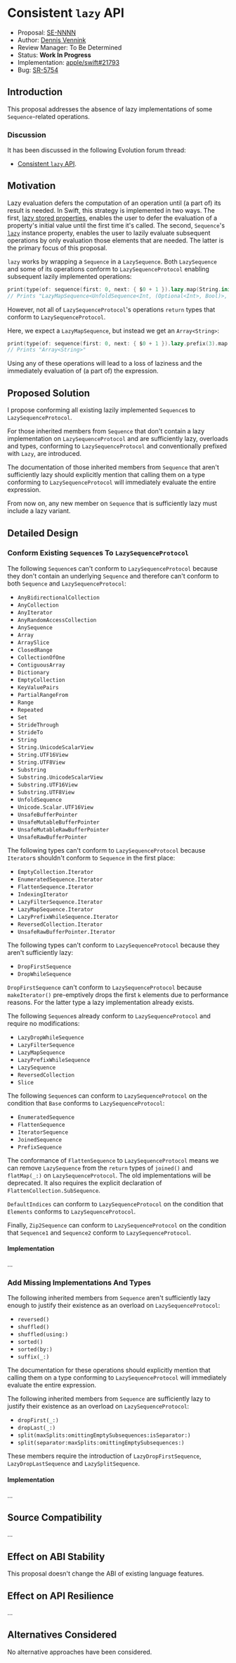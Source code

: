 # Consistent `lazy` API

- Proposal: [SE-NNNN](nnnn-consistent-lazy-api.md)
- Author: [Dennis Vennink](https://github.com/dennisvennink)
- Review Manager: To Be Determined
- Status: **Work In Progress**
- Implementation: [apple/swift#21793](https://github.com/apple/swift/pull/21793)
- Bug: [SR-5754](https://bugs.swift.org/browse/SR-5754)

## Introduction

This proposal addresses the absence of lazy implementations of some `Sequence`-related operations.

### Discussion

It has been discussed in the following Evolution forum thread:

- [Consistent `lazy` API](https://forums.swift.org/t/consistent-lazy-api/19501).

## Motivation

Lazy evaluation defers the computation of an operation until (a part of) its result is needed. In Swift, this strategy is implemented in two ways. The first, [lazy stored properties](https://docs.swift.org/swift-book/LanguageGuide/Properties.html#ID257), enables the user to defer the evaluation of a property's initial value until the first time it's called. The second, `Sequence`'s [`lazy`](https://developer.apple.com/documentation/swift/sequence/1641562-lazy) instance property, enables the user to lazily evaluate subsequent operations by only evaluation those elements that are needed. The latter is the primary focus of this proposal.

`lazy` works by wrapping a `Sequence` in a `LazySequence`. Both `LazySequence` and some of its operations conform to `LazySequenceProtocol` enabling subsequent lazily implemented operations:

```swift
print(type(of: sequence(first: 0, next: { $0 + 1 }).lazy.map(String.init)))
// Prints "LazyMapSequence<UnfoldSequence<Int, (Optional<Int>, Bool)>, String>"
```

However, not all of `LazySequenceProtocol`'s operations `return` types that conform to `LazySequenceProtocol`.

Here, we expect a `LazyMapSequence`, but instead we get an `Array<String>`:

```swift
print(type(of: sequence(first: 0, next: { $0 + 1 }).lazy.prefix(3).map(String.init)))
// Prints "Array<String>"
```

Using any of these operations will lead to a loss of laziness and the immediately evaluation of (a part of) the expression.

## Proposed Solution

I propose conforming all existing lazily implemented `Sequence`s to `LazySequenceProtocol`.

For those inherited members from `Sequence` that don't contain a lazy implementation on `LazySequenceProtocol` and are sufficiently lazy, overloads and types, conforming to `LazySequenceProtocol` and conventionally prefixed with `Lazy`, are introduced.

The documentation of those inherited members from `Sequence` that aren't sufficiently lazy should explicitly mention that calling them on a type conforming to `LazySequenceProtocol` will immediately evaluate the entire expression.

From now on, any new member on `Sequence` that is sufficiently lazy must include a lazy variant.

## Detailed Design

### Conform Existing `Sequence`s To `LazySequenceProtocol`

The following `Sequence`s can't conform to `LazySequenceProtocol` because they don't contain an underlying `Sequence` and therefore can't conform to both `Sequence` and `LazySequenceProtocol`:

- `AnyBidirectionalCollection`
- `AnyCollection`
- `AnyIterator`
- `AnyRandomAccessCollection`
- `AnySequence`
- `Array`
- `ArraySlice`
- `ClosedRange`
- `CollectionOfOne`
- `ContiguousArray`
- `Dictionary`
- `EmptyCollection`
- `KeyValuePairs`
- `PartialRangeFrom`
- `Range`
- `Repeated`
- `Set`
- `StrideThrough`
- `StrideTo`
- `String`
- `String.UnicodeScalarView`
- `String.UTF16View`
- `String.UTF8View`
- `Substring`
- `Substring.UnicodeScalarView`
- `Substring.UTF16View`
- `Substring.UTF8View`
- `UnfoldSequence`
- `Unicode.Scalar.UTF16View`
- `UnsafeBufferPointer`
- `UnsafeMutableBufferPointer`
- `UnsafeMutableRawBufferPointer`
- `UnsafeRawBufferPointer`

The following types can't conform to `LazySequenceProtocol` because `Iterator`s shouldn't conform to `Sequence` in the first place:

- `EmptyCollection.Iterator`
- `EnumeratedSequence.Iterator`
- `FlattenSequence.Iterator`
- `IndexingIterator`
- `LazyFilterSequence.Iterator`
- `LazyMapSequence.Iterator`
- `LazyPrefixWhileSequence.Iterator`
- `ReversedCollection.Iterator`
- `UnsafeRawBufferPointer.Iterator`

The following types can't conform to `LazySequenceProtocol` because they aren't sufficiently lazy:

 - `DropFirstSequence`
 - `DropWhileSequence`

`DropFirstSequence` can't conform to `LazySequenceProtocol` because `makeIterator()` pre-emptively drops the first `k` elements due to performance reasons. For the latter type a lazy implementation already exists.

The following `Sequence`s already conform to `LazySequenceProtocol` and require no modifications:

- `LazyDropWhileSequence`
- `LazyFilterSequence`
- `LazyMapSequence`
- `LazyPrefixWhileSequence`
- `LazySequence`
- `ReversedCollection`
- `Slice`

The following `Sequence`s can conform to `LazySequenceProtocol` on the condition that `Base` conforms to `LazySequenceProtocol`:

- `EnumeratedSequence`
- `FlattenSequence`
- `IteratorSequence`
- `JoinedSequence`
- `PrefixSequence`

The conformance of `FlattenSequence` to `LazySequenceProtocol` means we can remove `LazySequence` from the `return` types of `joined()` and `flatMap(_:)` on `LazySequenceProtocol`. The old implementations will be deprecated. It also requires the explicit declaration of `FlattenCollection.SubSequence`.

`DefaultIndices` can conform to `LazySequenceProtocol` on the condition that `Elements` conforms to `LazySequenceProtocol`.

Finally, `Zip2Sequence` can conform to `LazySequenceProtocol` on the condition that `Sequence1` and `Sequence2` conform to `LazySequenceProtocol`.

#### Implementation

...

### Add Missing Implementations And Types

The following inherited members from `Sequence` aren't sufficiently lazy enough to justify their existence as an overload on `LazySequenceProtocol`:

- `reversed()`
- `shuffled()`
- `shuffled(using:)`
- `sorted()`
- `sorted(by:)`
- `suffix(_:)`

The documentation for these operations should explicitly mention that calling them on a type conforming to `LazySequenceProtocol` will immediately evaluate the entire expression.

The following inherited members from `Sequence` are sufficiently lazy to justify their existence as an overload on `LazySequenceProtocol`:

- `dropFirst(_:)`
- `dropLast(_:)`
- `split(maxSplits:omittingEmptySubsequences:isSeparator:)`
- `split(separator:maxSplits:omittingEmptySubsequences:)`

These members require the introduction of `LazyDropFirstSequence`, `LazyDropLastSequence` and `LazySplitSequence`.

#### Implementation

...

## Source Compatibility

...

## Effect on ABI Stability

This proposal doesn't change the ABI of existing language features.

## Effect on API Resilience

...

## Alternatives Considered

No alternative approaches have been considered.

